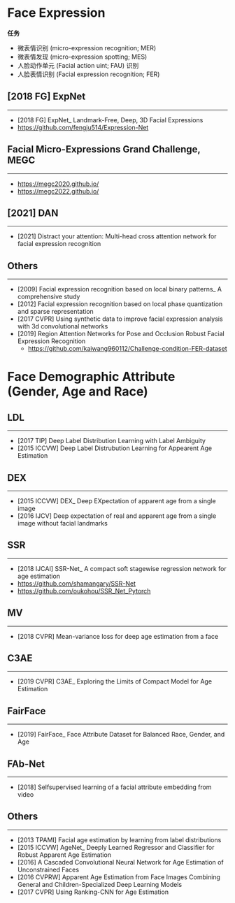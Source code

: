 # Face Expression

**任务**
- 微表情识别 (micro-expression recognition; MER)
- 微表情发现 (micro-expression spotting; MES)
- 人脸动作单元 (Facial action uint; FAU) 识别 
- 人脸表情识别 (Facial expression recognition; FER)


## [2018 FG] ExpNet
---
- [2018 FG] ExpNet_ Landmark-Free, Deep, 3D Facial Expressions
- https://github.com/fengju514/Expression-Net

## Facial Micro-Expressions Grand Challenge, MEGC
----
- https://megc2020.github.io/
- https://megc2022.github.io/

## [2021] DAN
----
- [2021] Distract your attention: Multi-head cross attention network for facial expression recognition

## Others
---
- [2009] Facial expression recognition based on local binary patterns_ A comprehensive study
- [2012] Facial expression recognition based on local phase quantization and sparse representation
- [2017 CVPR] Using synthetic data to improve facial expression analysis with 3d convolutional networks
- [2019] Region Attention Networks for Pose and Occlusion Robust Facial Expression Recognition
    - https://github.com/kaiwang960112/Challenge-condition-FER-dataset
    
    
# Face Demographic Attribute (Gender, Age and Race)

## LDL
---
- [2017 TIP] Deep Label Distribution Learning with Label Ambiguity
- [2015 ICCVW] Deep Label Distrubution Learning for Appearent Age Estimation

## DEX
---
- [2015 ICCVW] DEX_ Deep EXpectation of apparent age from a single image
- [2016 IJCV] Deep expectation of real and apparent age from a single image without facial landmarks

## SSR
---
- [2018 IJCAI] SSR-Net_ A compact soft stagewise regression network for age estimation
- https://github.com/shamangary/SSR-Net
- https://github.com/oukohou/SSR_Net_Pytorch

## MV
---
- [2018 CVPR] Mean-variance loss for deep age estimation from a face

## C3AE
---
- [2019 CVPR] C3AE_ Exploring the Limits of Compact Model for Age Estimation

## FairFace
---
- [2019] FairFace_ Face Attribute Dataset for Balanced Race, Gender, and Age

## FAb-Net
---
- [2018] Selfsupervised learning of a facial attribute embedding from video

## Others
----
- [2013 TPAMI] Facial age estimation by learning from label distributions
- [2015 ICCVW] AgeNet_ Deeply Learned Regressor and Classifier for Robust Apparent Age Estimation
- [2016] A Cascaded Convolutional Neural Network for Age Estimation of Unconstrained Faces
- [2016 CVPRW] Apparent Age Estimation from Face Images Combining General and Children-Specialized Deep Learning Models
- [2017 CVPR] Using Ranking-CNN for Age Estimation


